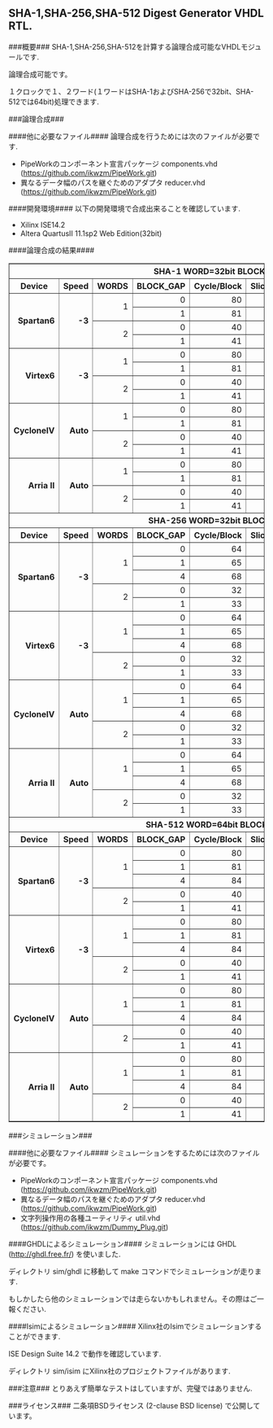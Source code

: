 SHA-1,SHA-256,SHA-512 Digest Generator VHDL RTL.
------------------------------------------------

###概要###
SHA-1,SHA-256,SHA-512を計算する論理合成可能なVHDLモジュールです.

論理合成可能です。

１クロックで１、２ワード(１ワードはSHA-1およびSHA-256で32bit、SHA-512では64bit)処理できます.

###論理合成###


####他に必要なファイル####
論理合成を行うためには次のファイルが必要です.

* PipeWorkのコンポーネント宣言パッケージ   components.vhd (<https://github.com/ikwzm/PipeWork.git>)
* 異なるデータ幅のパスを継ぐためのアダプタ reducer.vhd    (<https://github.com/ikwzm/PipeWork.git>)

####開発環境####
以下の開発環境で合成出来ることを確認しています.

* Xilinx ISE14.2
* Altera QuartusII 11.1sp2 Web Edition(32bit)

####論理合成の結果####

<table border="1">
  <tr>
    <th colspan="9">SHA-1 WORD=32bit BLOCK=512bit</th>
  </tr>
  <tr>
    <th>Device</th>
    <th>Speed</th>
    <th>WORDS</th>
    <th>BLOCK_GAP</th>
    <th>Cycle/Block</th>
    <th>Slice[Regs,LUTs]</th>
    <th>Fmax</th>
    <th>Throughput</th>
  </tr>
  <tr>
    <th align="right" rowspan="4">Spartan6</th>
    <th align="right" rowspan="4">-3</th>
    <td align="right" rowspan="2">1</td>
    <td align="right">0</td>
    <td align="right">80</td>
    <td align="right">1151,1590</td>
    <td align="right">145[MHz]</td>
    <td align="right">928[Mbit/sec]</td>
  </tr>
  <tr>
    <td align="right">1</td>
    <td align="right">81</td>
    <td align="right">1157,1730</td>
    <td align="right">141[MHz]</td>
    <td align="right">890[Mbit/sec]</td>
  </tr>
  <tr>
    <td align="right" rowspan="2">2</td>
    <td align="right">0</td>
    <td align="right">40</td>
    <td align="right">1525,1873</td>
    <td align="right">87[MHz]</td>
    <td align="right">1113[Mbit/sec]</td>
  </tr>
  <tr>
    <td align="right">1</td>
    <td align="right">41</td>
    <td align="right">1527,1914</td>
    <td align="right">91[MHz]</td>
    <td align="right">1135[Mbit/sec]</td>
  </tr>
  <tr>
    <th align="right" rowspan="4">Virtex6</th>
    <th align="right" rowspan="4">-3</th>
    <td align="right" rowspan="2">1</td>
    <td align="right">0</td>
    <td align="right">80</td>
    <td align="right">1138,1609</td>
    <td align="right">204[MHz]</td>
    <td align="right">1306[Mbit/sec]</td>
  </tr>
  <tr>
    <td align="right">1</td>
    <td align="right">81</td>
    <td align="right">1139,1680</td>
    <td align="right">227[MHz]</td>
    <td align="right">1436[Mbit/sec]</td>
  </tr>
  <tr>
    <td align="right" rowspan="2">2</td>
    <td align="right">0</td>
    <td align="right">40</td>
    <td align="right">1515,1851</td>
    <td align="right">133[MHz]</td>
    <td align="right">1707[Mbit/sec]</td>
  </tr>
  <tr>
    <td align="right">1</td>
    <td align="right">41</td>
    <td align="right">1517,1897</td>
    <td align="right">136[MHz]</td>
    <td align="right">1711[Mbit/sec]</td>
  </tr>
  <tr>
    <th align="right" rowspan="4">CycloneIV</th>
    <th align="right" rowspan="4">Auto</th>
    <td align="right" rowspan="2">1</td>
    <td align="right">0</td>
    <td align="right">80</td>
    <td align="right">1018,1938</td>
    <td align="right">111[MHz]</td>
    <td align="right">711[Mbit/sec]</td>
  </tr>
  <tr>
    <td align="right">1</td>
    <td align="right">81</td>
    <td align="right">1019,1944</td>
    <td align="right">123[MHz]</td>
    <td align="right">771[Mbit/sec]</td>
  </tr>
  <tr>
    <td align="right" rowspan="2">2</td>
    <td align="right">0</td>
    <td align="right">40</td>
    <td align="right">1190,2469</td>
    <td align="right">77[MHz]</td>
    <td align="right">961[Mbit/sec]</td>
  </tr>
  <tr>
    <td align="right">1</td>
    <td align="right">41</td>
    <td align="right">1191,2476</td>
    <td align="right">92[MHz]</td>
    <td align="right">1135[Mbit/sec]</td>
  </tr>
  <tr>
    <th align="right" rowspan="4">Arria II</th>
    <th align="right" rowspan="4">Auto</th>
    <td align="right" rowspan="2">1</td>
    <td align="right">0</td>
    <td align="right">80</td>
    <td align="right">1022,1224</td>
    <td align="right">123[MHz]</td>
    <td align="right">790[Mbit/sec]</td>
  </tr>
  <tr>
    <td align="right">1</td>
    <td align="right">81</td>
    <td align="right">1023,1231</td>
    <td align="right">152[MHz]</td>
    <td align="right">960[Mbit/sec]</td>
  </tr>
  <tr>
    <td align="right" rowspan="2">2</td>
    <td align="right">0</td>
    <td align="right">40</td>
    <td align="right">1191,1605</td>
    <td align="right">104[MHz]</td>
    <td align="right">1338[Mbit/sec]</td>
  </tr>
  <tr>
    <td align="right">1</td>
    <td align="right">41</td>
    <td align="right">1191,1608</td>
    <td align="right">104[MHz]</td>
    <td align="right">1307[Mbit/sec]</td>
  </tr>
  <tr>
    <th colspan="9">SHA-256 WORD=32bit BLOCK=512bit</th>
  </tr>
  <tr>
    <th>Device</th>
    <th>Speed</th>
    <th>WORDS</th>
    <th>BLOCK_GAP</th>
    <th>Cycle/Block</th>
    <th>Slice[Regs,LUTs]</th>
    <th>Fmax</th>
    <th>Throughput</th>
  </tr>
  <tr>
    <th align="right" rowspan="5">Spartan6</th>
    <th align="right" rowspan="5">-3</th>
    <td align="right" rowspan="3">1</td>
    <td align="right">0</td>
    <td align="right">64</td>
    <td align="right">1460,2587</td>
    <td align="right">102[MHz]</td>
    <td align="right">816[Mbit/sec]</td>
  </tr>
  <tr>
    <td align="right">1</td>
    <td align="right">65</td>
    <td align="right">1442,2597</td>
    <td align="right">128[MHz]</td>
    <td align="right">1010[Mbit/sec]</td>
  </tr>
  <tr>
    <td align="right">4</td>
    <td align="right">68</td>
    <td align="right">1555,2971</td>
    <td align="right">178[MHz]</td>
    <td align="right">1344[Mbit/sec]</td>
  </tr>
  <tr>
    <td align="right" rowspan="2">2</td>
    <td align="right">0</td>
    <td align="right">32</td>
    <td align="right">1862,3096</td>
    <td align="right">59[MHz]</td>
    <td align="right">941[Mbit/sec]</td>
  </tr>
  <tr>
    <td align="right">1</td>
    <td align="right">33</td>
    <td align="right">1835,3094</td>
    <td align="right">69[MHz]</td>
    <td align="right">1070[Mbit/sec]</td>
  </tr>
  <tr>
    <th align="right" rowspan="5">Virtex6</th>
    <th align="right" rowspan="5">-3</th>
    <td align="right" rowspan="3">1</td>
    <td align="right">0</td>
    <td align="right">64</td>
    <td align="right">1452,2546</td>
    <td align="right">163[MHz]</td>
    <td align="right">1311[Mbit/sec]</td>
  </tr>
  <tr>
    <td align="right">1</td>
    <td align="right">65</td>
    <td align="right">1425,2583</td>
    <td align="right">200[MHz]</td>
    <td align="right">1575[Mbit/sec]</td>
  </tr>
  <tr>
    <td align="right">4</td>
    <td align="right">68</td>
    <td align="right">1530,2766</td>
    <td align="right">250[MHz]</td>
    <td align="right">1882[Mbit/sec]</td>
  </tr>
  <tr>
    <td align="right" rowspan="2">2</td>
    <td align="right">0</td>
    <td align="right">32</td>
    <td align="right">1858,3094</td>
    <td align="right">95[MHz]</td>
    <td align="right">1524[Mbit/sec]</td>
  </tr>
  <tr>
    <td align="right">1</td>
    <td align="right">33</td>
    <td align="right">1831,3078</td>
    <td align="right">114[MHz]</td>
    <td align="right">1763[Mbit/sec]</td>
  </tr>
  <tr>
    <th align="right" rowspan="5">CycloneIV</th>
    <th align="right" rowspan="5">Auto</th>
    <td align="right" rowspan="3">1</td>
    <td align="right">0</td>
    <td align="right">64</td>
    <td align="right">1334,3177</td>
    <td align="right">104[MHz]</td>
    <td align="right">832[Mbit/sec]</td>
  </tr>
  <tr>
    <td align="right">1</td>
    <td align="right">65</td>
    <td align="right">1336,3196</td>
    <td align="right">119[MHz]</td>
    <td align="right">937[Mbit/sec]</td>
  </tr>
  <tr>
    <td align="right">4</td>
    <td align="right">68</td>
    <td align="right">1441,3360</td>
    <td align="right">127[MHz]</td>
    <td align="right">953[Mbit/sec]</td>
  </tr>
  <tr>
    <td align="right" rowspan="2">2</td>
    <td align="right">0</td>
    <td align="right">32</td>
    <td align="right">1504,3877</td>
    <td align="right">65[MHz]</td>
    <td align="right">1046[Mbit/sec]</td>
  </tr>
  <tr>
    <td align="right">1</td>
    <td align="right">33</td>
    <td align="right">1506,3897</td>
    <td align="right">69[MHz]</td>
    <td align="right">1070[Mbit/sec]</td>
  </tr>
  <tr>
    <th align="right" rowspan="5">Arria II</th>
    <th align="right" rowspan="5">Auto</th>
    <td align="right" rowspan="3">1</td>
    <td align="right">0</td>
    <td align="right">64</td>
    <td align="right">1338,1979</td>
    <td align="right">118[MHz]</td>
    <td align="right">945[Mbit/sec]</td>
  </tr>
  <tr>
    <td align="right">1</td>
    <td align="right">65</td>
    <td align="right">1340,2001</td>
    <td align="right">121[MHz]</td>
    <td align="right">953[Mbit/sec]</td>
  </tr>
  <tr>
    <td align="right">4</td>
    <td align="right">68</td>
    <td align="right">1445,2050</td>
    <td align="right">158[MHz]</td>
    <td align="right">1197[Mbit/sec]</td>
  </tr>
  <tr>
    <td align="right" rowspan="2">2</td>
    <td align="right">0</td>
    <td align="right">32</td>
    <td align="right">1507,2569</td>
    <td align="right">88[MHz]</td>
    <td align="right">1416[Mbit/sec]</td>
  </tr>
  <tr>
    <td align="right">1</td>
    <td align="right">33</td>
    <td align="right">1509,2574</td>
    <td align="right">92[MHz]</td>
    <td align="right">1473[Mbit/sec]</td>
  </tr>
  <tr>
    <th colspan="9">SHA-512 WORD=64bit BLOCK=1024bit</th>
  </tr>
  <tr>
    <th>Device</th>
    <th>Speed</th>
    <th>WORDS</th>
    <th>BLOCK_GAP</th>
    <th>Cycle/Block</th>
    <th>Slice[Regs,LUTs]</th>
    <th>Fmax</th>
    <th>Throughput</th>
  </tr>
  <tr>
    <th align="right" rowspan="5">Spartan6</th>
    <th align="right" rowspan="5">-3</th>
    <td align="right" rowspan="3">1</td>
    <td align="right">0</td>
    <td align="right">80</td>
    <td align="right">2880,8091</td>
    <td align="right">83[MHz]</td>
    <td align="right">1067[Mbit/sec]</td>
  </tr>
  <tr>
    <td align="right">1</td>
    <td align="right">81</td>
    <td align="right">2842,8133</td>
    <td align="right">109[MHz]</td>
    <td align="right">1374[Mbit/sec]</td>
  </tr>
  <tr>
    <td align="right">4</td>
    <td align="right">84</td>
    <td align="right">3024,8755</td>
    <td align="right">125[MHz]</td>
    <td align="right">1524[Mbit/sec]</td>
  </tr>
  <tr>
    <td align="right" rowspan="2">2</td>
    <td align="right">0</td>
    <td align="right">40</td>
    <td align="right">3705,10270</td>
    <td align="right">45[MHz]</td>
    <td align="right">1163[Mbit/sec]</td>
  </tr>
  <tr>
    <td align="right">1</td>
    <td align="right">41</td>
    <td align="right">3648,10361</td>
    <td align="right">59[MHz]</td>
    <td align="right">1469[Mbit/sec]</td>
  </tr>
  <tr>
    <th align="right" rowspan="5">Virtex6</th>
    <th align="right" rowspan="5">-3</th>
    <td align="right" rowspan="3">1</td>
    <td align="right">0</td>
    <td align="right">80</td>
    <td align="right">2876,8012</td>
    <td align="right">147[MHz]</td>
    <td align="right">1882[Mbit/sec]</td>
  </tr>
  <tr>
    <td align="right">1</td>
    <td align="right">81</td>
    <td align="right">2818,8207</td>
    <td align="right">164[MHz]</td>
    <td align="right">2072[Mbit/sec]</td>
  </tr>
  <tr>
    <td align="right">4</td>
    <td align="right">84</td>
    <td align="right">3023,8538</td>
    <td align="right">200[MHz]</td>
    <td align="right">2438[Mbit/sec]</td>
  </tr>
  <tr>
    <td align="right" rowspan="2">2</td>
    <td align="right">0</td>
    <td align="right">40</td>
    <td align="right">3701,10387</td>
    <td align="right">87[MHz]</td>
    <td align="right">2226[Mbit/sec]</td>
  </tr>
  <tr>
    <td align="right">1</td>
    <td align="right">41</td>
    <td align="right">3641,10429</td>
    <td align="right">95[MHz]</td>
    <td align="right">2379[Mbit/sec]</td>
  </tr>
  <tr>
    <th align="right" rowspan="5">CycloneIV</th>
    <th align="right" rowspan="5">Auto</th>
    <td align="right" rowspan="3">1</td>
    <td align="right">0</td>
    <td align="right">80</td>
    <td align="right">2627,6950</td>
    <td align="right">81[MHz]</td>
    <td align="right">1049[Mbit/sec]</td>
  </tr>
  <tr>
    <td align="right">1</td>
    <td align="right">81</td>
    <td align="right">2628,6963</td>
    <td align="right">102[MHz]</td>
    <td align="right">1290[Mbit/sec]</td>
  </tr>
  <tr>
    <td align="right">4</td>
    <td align="right">84</td>
    <td align="right">2829,7326</td>
    <td align="right">114[MHz]</td>
    <td align="right">1385[Mbit/sec]</td>
  </tr>
  <tr>
    <td align="right" rowspan="2">2</td>
    <td align="right">0</td>
    <td align="right">40</td>
    <td align="right">2961,8778</td>
    <td align="right">53[MHz]</td>
    <td align="right">1354[Mbit/sec]</td>
  </tr>
  <tr>
    <td align="right">1</td>
    <td align="right">41</td>
    <td align="right">2962,8795</td>
    <td align="right">51[MHz]</td>
    <td align="right">1287[Mbit/sec]</td>
  </tr>
  <tr>
    <th align="right" rowspan="5">Arria II</th>
    <th align="right" rowspan="5">Auto</th>
    <td align="right" rowspan="3">1</td>
    <td align="right">0</td>
    <td align="right">80</td>
    <td align="right">2631,4504</td>
    <td align="right">103[MHz]</td>
    <td align="right">1320[Mbit/sec]</td>
  </tr>
  <tr>
    <td align="right">1</td>
    <td align="right">81</td>
    <td align="right">2632,4597</td>
    <td align="right">114[MHz]</td>
    <td align="right">1444[Mbit/sec]</td>
  </tr>
  <tr>
    <td align="right">4</td>
    <td align="right">84</td>
    <td align="right">2833,4629</td>
    <td align="right">137[MHz]</td>
    <td align="right">1680[Mbit/sec]</td>
  </tr>
  <tr>
    <td align="right" rowspan="2">2</td>
    <td align="right">0</td>
    <td align="right">40</td>
    <td align="right">2964,5729</td>
    <td align="right">73[MHz]</td>
    <td align="right">1879[Mbit/sec]</td>
  </tr>
  <tr>
    <td align="right">1</td>
    <td align="right">41</td>
    <td align="right">2965,5762</td>
    <td align="right">78[MHz]</td>
    <td align="right">1948[Mbit/sec]</td>
  </tr>
</table>


###シミュレーション###

####他に必要なファイル####
シミュレーションをするためには次のファイルが必要です。

* PipeWorkのコンポーネント宣言パッケージ   components.vhd (<https://github.com/ikwzm/PipeWork.git>)
* 異なるデータ幅のパスを継ぐためのアダプタ reducer.vhd    (<https://github.com/ikwzm/PipeWork.git>)
* 文字列操作用の各種ユーティリティ         util.vhd       (<https://github.com/ikwzm/Dummy_Plug.git>)

####GHDLによるシミュレーション####
シミュレーションには GHDL (http://ghdl.free.fr/) を使いました.

ディレクトリ sim/ghdl に移動して make コマンドでシミュレーションが走ります.

もしかしたら他のシミュレーションでは走らないかもしれません。その際はご一報ください.

####Isimによるシミュレーション####
Xilinx社のIsimでシミュレーションすることができます.

ISE Design Suite 14.2 で動作を確認しています.

ディレクトリ sim/isim にXilinx社のプロジェクトファイルがあります.

###注意###
とりあえず簡単なテストはしていますが、完璧ではありません.

###ライセンス###
二条項BSDライセンス (2-clause BSD license) で公開しています。

